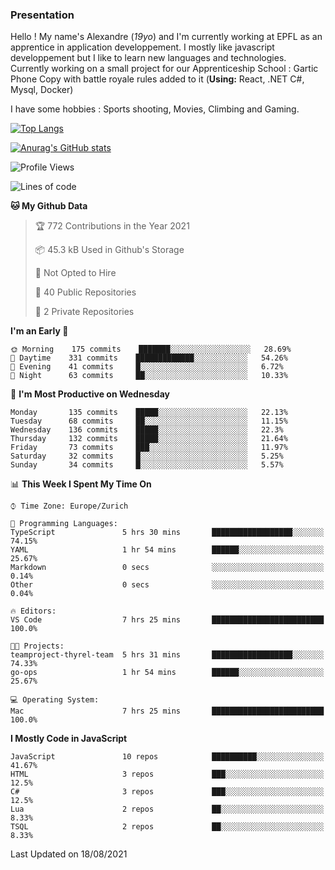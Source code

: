 ### Presentation



Hello ! My name's Alexandre (_19yo_) and I'm currently working at EPFL as an apprentice in application developpement. I mostly like javascript developpement but I like to learn new languages and technologies. Currently working on a small project for our Apprenticeship School : Gartic Phone Copy with battle royale rules added to it (**Using:** React, .NET C#, Mysql, Docker)

I have some hobbies : Sports shooting, Movies, Climbing and Gaming.

[![Top Langs](https://github-readme-stats.vercel.app/api/top-langs/?username=jaavlex&layout=compact&langs_count=8&theme=react)](https://github.com/anuraghazra/github-readme-stats)

[![Anurag's GitHub stats](https://github-readme-stats.vercel.app/api?username=jaavlex&theme=react&show_icons=true&count_private=true)](https://github.com/anuraghazra/github-readme-stats)

<!--START_SECTION:waka-->
![Profile Views](http://img.shields.io/badge/Profile%20Views-4-blue)

![Lines of code](https://img.shields.io/badge/From%20Hello%20World%20I%27ve%20Written-112657%20lines%20of%20code-blue)

**🐱 My Github Data** 

> 🏆 772 Contributions in the Year 2021
 > 
> 📦 45.3 kB Used in Github's Storage 
 > 
> 🚫 Not Opted to Hire
 > 
> 📜 40 Public Repositories 
 > 
> 🔑 2 Private Repositories  
 > 
**I'm an Early 🐤** 

```text
🌞 Morning    175 commits    ███████░░░░░░░░░░░░░░░░░░   28.69% 
🌆 Daytime    331 commits    █████████████░░░░░░░░░░░░   54.26% 
🌃 Evening    41 commits     █░░░░░░░░░░░░░░░░░░░░░░░░   6.72% 
🌙 Night      63 commits     ██░░░░░░░░░░░░░░░░░░░░░░░   10.33%

```
📅 **I'm Most Productive on Wednesday** 

```text
Monday       135 commits    █████░░░░░░░░░░░░░░░░░░░░   22.13% 
Tuesday      68 commits     ██░░░░░░░░░░░░░░░░░░░░░░░   11.15% 
Wednesday    136 commits    █████░░░░░░░░░░░░░░░░░░░░   22.3% 
Thursday     132 commits    █████░░░░░░░░░░░░░░░░░░░░   21.64% 
Friday       73 commits     ███░░░░░░░░░░░░░░░░░░░░░░   11.97% 
Saturday     32 commits     █░░░░░░░░░░░░░░░░░░░░░░░░   5.25% 
Sunday       34 commits     █░░░░░░░░░░░░░░░░░░░░░░░░   5.57%

```


📊 **This Week I Spent My Time On** 

```text
⌚︎ Time Zone: Europe/Zurich

💬 Programming Languages: 
TypeScript               5 hrs 30 mins       ██████████████████░░░░░░░   74.15% 
YAML                     1 hr 54 mins        ██████░░░░░░░░░░░░░░░░░░░   25.67% 
Markdown                 0 secs              ░░░░░░░░░░░░░░░░░░░░░░░░░   0.14% 
Other                    0 secs              ░░░░░░░░░░░░░░░░░░░░░░░░░   0.04%

🔥 Editors: 
VS Code                  7 hrs 25 mins       █████████████████████████   100.0%

🐱‍💻 Projects: 
teamproject-thyrel-team  5 hrs 31 mins       ██████████████████░░░░░░░   74.33% 
go-ops                   1 hr 54 mins        ██████░░░░░░░░░░░░░░░░░░░   25.67%

💻 Operating System: 
Mac                      7 hrs 25 mins       █████████████████████████   100.0%

```

**I Mostly Code in JavaScript** 

```text
JavaScript               10 repos            ██████████░░░░░░░░░░░░░░░   41.67% 
HTML                     3 repos             ███░░░░░░░░░░░░░░░░░░░░░░   12.5% 
C#                       3 repos             ███░░░░░░░░░░░░░░░░░░░░░░   12.5% 
Lua                      2 repos             ██░░░░░░░░░░░░░░░░░░░░░░░   8.33% 
TSQL                     2 repos             ██░░░░░░░░░░░░░░░░░░░░░░░   8.33%

```



 Last Updated on 18/08/2021
<!--END_SECTION:waka-->
